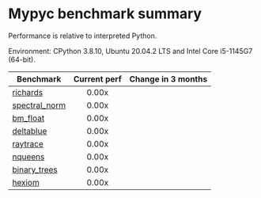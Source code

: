 # Mypyc benchmark summary

Performance is relative to interpreted Python.

Environment: CPython 3.8.10, Ubuntu 20.04.2 LTS and Intel Core i5-1145G7 (64-bit).

| Benchmark | Current perf | Change in 3 months |
| --- | :---: | :---: |
| [richards](benchmarks/richards.md) | 0.00x |  |
| [spectral_norm](benchmarks/spectral_norm.md) | 0.00x |  |
| [bm_float](benchmarks/bm_float.md) | 0.00x |  |
| [deltablue](benchmarks/deltablue.md) | 0.00x |  |
| [raytrace](benchmarks/raytrace.md) | 0.00x |  |
| [nqueens](benchmarks/nqueens.md) | 0.00x |  |
| [binary_trees](benchmarks/binary_trees.md) | 0.00x |  |
| [hexiom](benchmarks/hexiom.md) | 0.00x |  |

